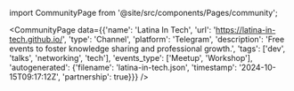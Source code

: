 
import CommunityPage from '@site/src/components/Pages/community';

<CommunityPage
    data={{'name': 'Latina In Tech', 'url': 'https://latina-in-tech.github.io/', 'type': 'Channel', 'platform': 'Telegram', 'description': 'Free events to foster knowledge sharing and professional growth.', 'tags': ['dev', 'talks', 'networking', 'tech'], 'events_type': ['Meetup', 'Workshop'], 'autogenerated': {'filename': 'latina-in-tech.json', 'timestamp': '2024-10-15T09:17:12Z', 'partnership': true}}}
/>
